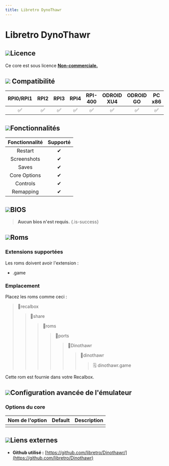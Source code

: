 ```yaml
---
title: Libretro DynoThawr
---
```


# Libretro DynoThawr



## ![](/migration-images/emulateurs/ports/dinothawr/gerald-g-parchment-background-or-border-5.svg)Licence

Ce core est sous licence [**Non-commerciale.**](https://github.com/libretro/Dinothawr/blob/master/LICENSE)

## ![](/migration-images/emulateurs/ports/dinothawr/compatibility.png) Compatibilité

| RPI0/RPI1 | RPI2 | RPI3 | RPI4 | RPI-400 | ODROID XU4 | ODROID GO | PC x86 | PC X86\_64 |
| :---: | :---: | :---: | :---: | :---: | :---: | :---: | :---: | :---: |
| ✅ | ✅ | ✅ | ✅ | ✅ | ✅ | ✅ | ✅ | ✅ |

## ![](/migration-images/emulateurs/ports/dinothawr/cogwheel-145804_640.png)Fonctionnalités

| Fonctionnalité | Supporté |
| :---: | :---: |
| Restart | ✔ |
| Screenshots | ✔ |
| Saves | ✔ |
| Core Options | ✔ |
| Controls | ✔ |
| Remapping | ✔ |

## ![](/migration-images/emulateurs/ports/dinothawr/tqfp32.svg)BIOS


>**Aucun bios n'est requis.**
{.is-success}

## ![](/migration-images/emulateurs/ports/dinothawr/rom-30098_640.png)**Roms**

### **Extensions supportées**

Les roms doivent avoir l'extension :

* .game

### **Emplacement**

Placez les roms comme ceci : 

> 📁recalbox
>
> > 📁share
> >
> > > 📁roms
> > >
> > > > 📁ports
> > > >
> > > > > 📁Dinothawr
> > > > >
> > > > > > 📁dinothawr
> > > > > >
> > > > > > > 🗒 dinothawr.game

Cette rom est fournie dans votre Recalbox.

## ![](/migration-images/emulateurs/ports/dinothawr/hammer-28636_640.png)Configuration avancée de l'émulateur

### Options du core <a id="options-du-core"></a>

| Nom de l'option | Default | Description |
| :---: | :---: | :---: |
|  |  |  |

## ![](/migration-images/emulateurs/ports/dinothawr/kisspng-web-development-world-wide-web-computer-icons-webs-world-wide-web-icon-png-5ab05c24477216.4540070115215073642927.png)**Liens externes**

* **Github utilisé :** [https://github.com/libretro/Dinothawr/](https://github.com/libretro/Dinothawr)

